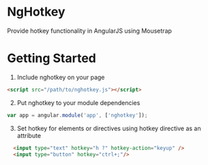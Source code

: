 NgHotkey
========

Provide hotkey functionality in AngularJS using Mousetrap

# Getting Started
1. Include nghotkey on your page

  ```html
  <script src="/path/to/nghotkey.js"></script>
  ```
2. Put nghotkey to your module dependencies

  ```javascript
  var app = angular.module('app', ['nghotkey']);
  ```
3. Set hotkey for elements or directives using hotkey directive as an attribute

  ```html
    <input type="text" hotkey="h ?" hotkey-action="keyup" />
    <input type="button" hotkey="ctrl+;"/>
  ```
